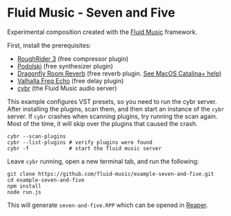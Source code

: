 # Fluid Music - Seven and Five

Experimental composition created with the [Fluid Music](https://fluid-music.github.io/) framework.

First, install the prerequisites:

- [RoughRider 3](https://www.audiodamage.com/pages/free-downloads) (free compressor plugin)
- [Podolski](https://u-he.com/products/podolski/) (free synthesizer plugin)
- [Dragonfly Room Reverb](https://michaelwillis.github.io/dragonfly-reverb/) (free reverb plugin. [See MacOS Catalina+ help](https://github.com/michaelwillis/dragonfly-reverb/issues/70))
- [Valhalla Freq Echo](https://valhalladsp.com/shop/delay/valhalla-freq-echo/) (free delay plugin)
- [cybr](https://github.com/fluid-music/cybr) (the Fluid Music audio server)

This example configures VST presets, so you need to run the cybr server. After installing the plugins, scan them, and then start an instance of the `cybr` server. If `cybr` crashes when scanning plugins, try running the scan again. Most of the time, it will skip over the plugins that caused the crash.

```
cybr --scan-plugins
cybr --list-plugins # verify plugins were found
cybr -f             # start the fluid music server
```

Leave `cybr` running, open a new terminal tab, and run the following:

```
git clone https://github.com/fluid-music/example-seven-and-five.git
cd example-seven-and-five
npm install
node run.js
```

This will generate `seven-and-five.RPP` which can be opened in [Reaper](https://reaper.fm).
